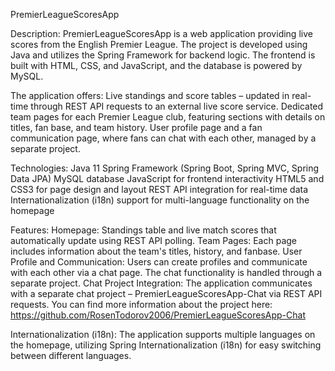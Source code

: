 PremierLeagueScoresApp

Description:
PremierLeagueScoresApp is a web application providing live scores from the English Premier League. The project is developed using Java and utilizes the Spring Framework for backend logic. The frontend is built with HTML, CSS, and JavaScript, and the database is powered by MySQL.

The application offers:
Live standings and score tables – updated in real-time through REST API requests to an external live score service.
Dedicated team pages for each Premier League club, featuring sections with details on titles, fan base, and team history.
User profile page and a fan communication page, where fans can chat with each other, managed by a separate project.

Technologies:
Java 11
Spring Framework (Spring Boot, Spring MVC, Spring Data JPA)
MySQL database
JavaScript for frontend interactivity
HTML5 and CSS3 for page design and layout
REST API integration for real-time data
Internationalization (i18n) support for multi-language functionality on the homepage

Features:
Homepage: Standings table and live match scores that automatically update using REST API polling.
Team Pages: Each page includes information about the team's titles, history, and fanbase.
User Profile and Communication: Users can create profiles and communicate with each other via a chat page. The chat functionality is handled through a separate project.
Chat Project Integration: The application communicates with a separate chat project – PremierLeagueScoresApp-Chat via REST API requests. You can find more information about the project here: https://github.com/RosenTodorov2006/PremierLeagueScoresApp-Chat

Internationalization (i18n):
The application supports multiple languages on the homepage, utilizing Spring Internationalization (i18n) for easy switching between different languages.
